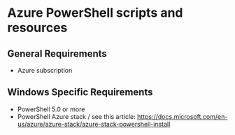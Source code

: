 Azure PowerShell scripts and resources
==================

General Requirements
------------
- Azure subscription 

Windows Specific Requirements
-----------------------------
- PowerShell 5.0 or more
- PowerShell Azure stack / see this article: https://docs.microsoft.com/en-us/azure/azure-stack/azure-stack-powershell-install 

